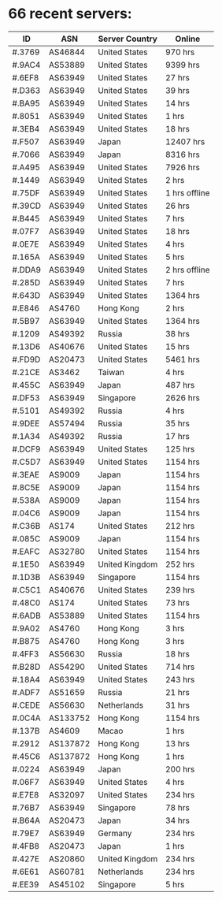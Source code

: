 # 66 recent servers:

| ID | ASN | Server Country | Online |
| ------ | ------ | ------ | ------ |
| #.3769 | AS46844 | United States | 970 hrs |
| #.9AC4 | AS53889 | United States | 9399 hrs |
| #.6EF8 | AS63949 | United States | 27 hrs |
| #.D363 | AS63949 | United States | 39 hrs |
| #.BA95 | AS63949 | United States | 14 hrs |
| #.8051 | AS63949 | United States | 1 hrs |
| #.3EB4 | AS63949 | United States | 18 hrs |
| #.F507 | AS63949 | Japan | 12407 hrs |
| #.7066 | AS63949 | Japan | 8316 hrs |
| #.A495 | AS63949 | United States | 7926 hrs |
| #.1449 | AS63949 | United States | 2 hrs |
| #.75DF | AS63949 | United States | 1 hrs offline |
| #.39CD | AS63949 | United States | 26 hrs |
| #.B445 | AS63949 | United States | 7 hrs |
| #.07F7 | AS63949 | United States | 18 hrs |
| #.0E7E | AS63949 | United States | 4 hrs |
| #.165A | AS63949 | United States | 5 hrs |
| #.DDA9 | AS63949 | United States | 2 hrs offline |
| #.285D | AS63949 | United States | 7 hrs |
| #.643D | AS63949 | United States | 1364 hrs |
| #.E846 | AS4760 | Hong Kong | 2 hrs |
| #.5B97 | AS63949 | United States | 1364 hrs |
| #.1209 | AS49392 | Russia | 38 hrs |
| #.13D6 | AS40676 | United States | 15 hrs |
| #.FD9D | AS20473 | United States | 5461 hrs |
| #.21CE | AS3462 | Taiwan | 4 hrs |
| #.455C | AS63949 | Japan | 487 hrs |
| #.DF53 | AS63949 | Singapore | 2626 hrs |
| #.5101 | AS49392 | Russia | 4 hrs |
| #.9DEE | AS57494 | Russia | 35 hrs |
| #.1A34 | AS49392 | Russia | 17 hrs |
| #.DCF9 | AS63949 | United States | 125 hrs |
| #.C5D7 | AS63949 | United States | 1154 hrs |
| #.3EAE | AS9009 | Japan | 1154 hrs |
| #.8C5E | AS9009 | Japan | 1154 hrs |
| #.538A | AS9009 | Japan | 1154 hrs |
| #.04C6 | AS9009 | Japan | 1154 hrs |
| #.C36B | AS174 | United States | 212 hrs |
| #.085C | AS9009 | Japan | 1154 hrs |
| #.EAFC | AS32780 | United States | 1154 hrs |
| #.1E50 | AS63949 | United Kingdom | 252 hrs |
| #.1D3B | AS63949 | Singapore | 1154 hrs |
| #.C5C1 | AS40676 | United States | 239 hrs |
| #.48C0 | AS174 | United States | 73 hrs |
| #.6ADB | AS53889 | United States | 1154 hrs |
| #.9A02 | AS4760 | Hong Kong | 3 hrs |
| #.B875 | AS4760 | Hong Kong | 3 hrs |
| #.4FF3 | AS56630 | Russia | 18 hrs |
| #.B28D | AS54290 | United States | 714 hrs |
| #.18A4 | AS63949 | United States | 243 hrs |
| #.ADF7 | AS51659 | Russia | 21 hrs |
| #.CEDE | AS56630 | Netherlands | 31 hrs |
| #.0C4A | AS133752 | Hong Kong | 1154 hrs |
| #.137B | AS4609 | Macao | 1 hrs |
| #.2912 | AS137872 | Hong Kong | 13 hrs |
| #.45C6 | AS137872 | Hong Kong | 1 hrs |
| #.0224 | AS63949 | Japan | 200 hrs |
| #.06F7 | AS63949 | United States | 4 hrs |
| #.E7E8 | AS32097 | United States | 234 hrs |
| #.76B7 | AS63949 | Singapore | 78 hrs |
| #.B64A | AS20473 | Japan | 34 hrs |
| #.79E7 | AS63949 | Germany | 234 hrs |
| #.4FB8 | AS20473 | Japan | 1 hrs |
| #.427E | AS20860 | United Kingdom | 234 hrs |
| #.6E61 | AS60781 | Netherlands | 234 hrs |
| #.EE39 | AS45102 | Singapore | 5 hrs |

